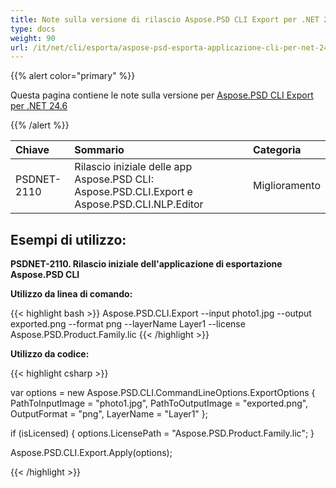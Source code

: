 ```yaml
---
title: Note sulla versione di rilascio Aspose.PSD CLI Export per .NET 24.6
type: docs
weight: 90
url: /it/net/cli/esporta/aspose-psd-esporta-applicazione-cli-per-net-24-6-note-sulla-versione/
---
```


{{% alert color="primary" %}}

Questa pagina contiene le note sulla versione per [Aspose.PSD CLI Export per .NET 24.6](https://www.nuget.org/packages/Aspose.PSD.CLI.Export/)

{{% /alert %}}

| **Chiave**  | **Sommario**                                                                                | **Categoria** |
|:-----------|:--------------------------------------------------------------------------------------------|:-------------|
| PSDNET-2110 | Rilascio iniziale delle app Aspose.PSD CLI: Aspose.PSD.CLI.Export e Aspose.PSD.CLI.NLP.Editor | Miglioramento |


## **Esempi di utilizzo:**

**PSDNET-2110. Rilascio iniziale dell'applicazione di esportazione Aspose.PSD CLI** 

**Utilizzo da linea di comando:**

{{< highlight bash >}}
Aspose.PSD.CLI.Export --input photo1.jpg --output exported.png --format png --layerName Layer1 --license Aspose.PSD.Product.Family.lic
{{< /highlight >}}

**Utilizzo da codice:**

{{< highlight csharp >}}

var options = new Aspose.PSD.CLI.CommandLineOptions.ExportOptions
{
    PathToInputImage = "photo1.jpg",
    PathToOutputImage = "exported.png",
    OutputFormat = "png",
    LayerName = "Layer1"
};


if (isLicensed)
{
    options.LicensePath = "Aspose.PSD.Product.Family.lic";
}

Aspose.PSD.CLI.Export.Apply(options);

{{< /highlight >}}
